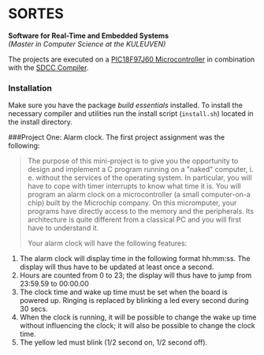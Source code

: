 # SORTES

**Software for Real-Time and Embedded Systems**  
_(Master in Computer Science at the KULEUVEN)_

The projects are executed on a [PIC18F97J60 Microcontroller](http://www.microchip.com/wwwproducts/Devices.aspx?dDocName=en026439) in combination with the [SDCC Compiler](http://sdcc.sourceforge.net/doc/sdccman.pdf).

### Installation 
Make sure you have the package *build essentials* installed. To install the necessary compiler and utilities run the install script (`install.sh`) located in the install directory. 

###Project One: Alarm clock.
The first project assignment was the following:
>The purpose of this mini-project is to give you the opportunity to design and implement a C program running on a "naked" computer, i. e. without the services of the operating system. In particular, you will have to cope with timer interrupts to know what time it is. You will program an alarm clock on a microcontroller (a small computer-on-a chip) built by the Microchip company. On this micromputer, your programs have directly access to the memory and the peripherals. Its architecture is quite different from a classical PC and you will first have to understand it.
>
> Your alarm clock will have the following features:  
 1. The alarm clock will display time in the following format hh:mm:ss. The display will thus have to be updated at least once a second. 
 2. Hours are counted from 0 to 23; the display will thus have to jump from 23:59.59 to 00:00.00 
 3. The clock time and wake up time must be set when the board is powered up. Ringing is replaced by blinking a led every second during 30 secs. 
 4. When the clock is running, it will be possible to change the wake up time without influencing the clock; it will also be possible to change the clock time. 
 5. The yellow led must blink (1/2 second on, 1/2 second off).  
